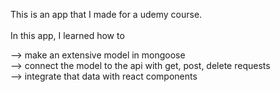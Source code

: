 This is an app that I made for a udemy course.<br />
<br />
In this app, I learned how to<br />

--> make an extensive model in mongoose <br/>
--> connect the model to the api with get, post, delete requests <br />
--> integrate that data with react components<br />
